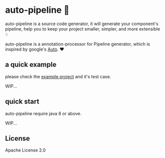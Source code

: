 # auto-pipeline 🚀

auto-pipeline is a source code generator, it will generate your component's pipeline, 
help you to keep your project smaller, simpler, and more extensible 💡

auto-pipeline is a annotation-processor for Pipeline generator, which is inspired by google's [Auto](https://github.com/google/auto). ❤️


## a quick example
please check the [example project](https://github.com/zavakid/auto-pipeline/tree/main/auto-pipeline-example) and it's test case.

WIP...

## quick start
auto-pipeline require java 8 or above.

WIP... 


## License
Apache License 2.0



